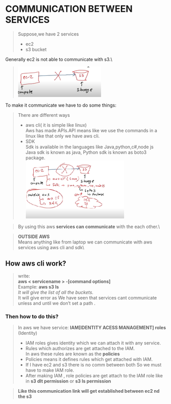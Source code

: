 # COMMUNICATION BETWEEN SERVICES

> Suppose,we have 2 services 
> + ec2
> + s3 bucket
 
Generally ec2 is not able to communicate with s3.\
>  ![](Image/services1.png) 

To make it communicate we have to do some things:
> There are different ways
> + aws cli( it is simple like linux)\
> Aws has made APIs.API  means like we use the commands in a linux like that only we have aws cli.
> + SDK\
Sdk is available in the languages like Java,python,c#,node js\
Java sdk is known as java,
Python sdk is known as boto3 package.\
>  ![](Image/ways1.png) 


> By using this aws **services can communicate** with the each other.\



> **OUTSIDE AWS**\
Means anything like from laptop we can communicate with aws services using aws cli and sdk\



## How aws cli work?
> write: \
> **aws < servicename >  -[command options]**\
Example:
**aws s3 ls**\
*It will give the list of all the buckets.*\
It will give error 
as We have seen that services cant communicate unless and until we don’t set a path .

### Then how to do this?
> In aws we have service: **IAM[IDENTITY ACESS MANAGEMENT] roles** (Identity)
 > + IAM roles gives identity which we can attach it with any service.
 > + Rules which authorizes are get attached to the IAM.\
In aws these rules are known as the **policies**
> + Policies means it defines rules which get attached with IAM.
> + If I have ec2 and s3 there is no comm between both
So we must have to make IAM role.
> + After making IAM , role policies are get attach to the IAM role like in **s3 dlt permission** or **s3 ls permission**
   
>**Like this communication link will get established between ec2 nd the s3**
 
